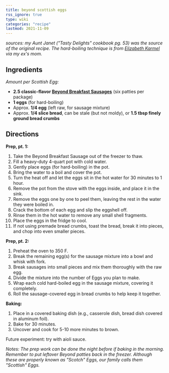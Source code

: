 ```yaml
---
title: beyond scottish eggs
rss_ignore: true
type: wiki
categories: "recipe"
lastmod: 2021-11-09
---
```


*sources: my Aunt Janet ("Tasty Delights" cookbook pg. 53) was the source of the original recipe. The hard-boiling technique is from [Elizabeth Karmel](https://apnews.com/article/f7c85e49bc1c4519b4ec221d0288b6c3) via my ex's mom.*

## Ingredients
*Amount per Scottish Egg:*
- **2.5 classic-flavor [Beyond Breakfast Sausages](https://www.beyondmeat.com/products/beyond-breakfast-sausage-classic/)** (six patties per package)
- **1 eggs** (for hard-boiling)
- Approx. **1/4 egg** (left raw, for sausage mixture)
- Approx. **1/4 slice bread**, can be stale (but not moldy), or **1.5 tbsp finely ground bread crumbs**

## Directions

**Prep, pt. 1:**

1. Take the Beyond Breakfast Sausage out of the freezer to thaw.
2. Fill a heavy-duty 4-quart pot with cold water.
3. Gently place eggs (for hard-boiling) in the pot.
4. Bring the water to a boil and cover the pot.
5. Turn the heat off and let the eggs sit in the hot water for 30 minutes to 1 hour.
6. Remove the pot from the stove with the eggs inside, and place it in the sink.
7. Remove the eggs one by one to peel them, leaving the rest in the water they were boiled in.
8. Crack the bottom of each egg and slip the eggshell off.
9. Rinse them in the hot water to remove any small shell fragments.
10. Place the eggs in the fridge to cool.
11. If not using premade bread crumbs, toast the bread, break it into pieces, and chop into even smaller pieces.

**Prep, pt. 2:**

1. Preheat the oven to 350 F.
2. Break the remaining egg(s) for the sausage mixture into a bowl and whisk with fork.
3. Break sausages into small pieces and mix them thoroughly with the raw egg.
4. Divide the mixture into the number of Eggs you plan to make.
5. Wrap each cold hard-boiled egg in the sausage mixture, covering it completely.
6. Roll the sausage-covered egg in bread crumbs to help keep it together.

**Baking:**

1. Place in a covered baking dish (e.g., casserole dish, bread dish covered in aluminum foil).
2. Bake for 30 minutes. 
3. Uncover and cook for 5-10 more minutes to brown.

Future experiment: try with aioli sauce.

*Notes: The prep work can be done the night before if baking in the morning. Remember to put leftover Beyond patties back in the freezer. Although these are properly known as "Scotch" Eggs, our family calls them "Scottish" Eggs.*
